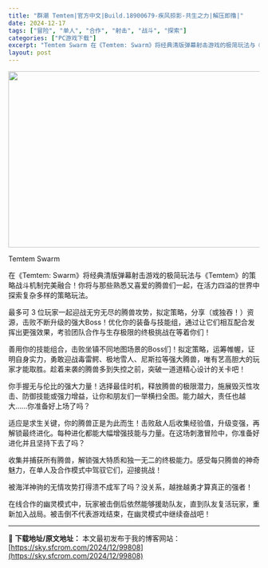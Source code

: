 ```yaml
---
title: "群潮 Temtem|官方中文|Build.18900679-疾风掠影-共生之力|解压即撸|"
date: 2024-12-17
tags: ["冒险", "单人", "合作", "射击", "战斗", "探索"]
categories: ["PC游戏下载"]
excerpt: "Temtem Swarm 在《Temtem: Swarm》将经典清版弹幕射击游戏的极简玩法与《Temtem》的策略战斗机制完美融合！你将与那些熟悉又喜爱的腾兽们一起，在活力四溢的世界中探索复杂多样的策略玩法。 最多可 3 位玩家一起迎战无穷无尽的腾兽攻势，拟定策略，分享（或独吞！）资源，击败不断升级&hellip;"
layout: post
---
```


<img class="aligncenter size-full wp-image-99818" src="https://sky.sfcrom.com/wp-content/uploads/2024/12/2024121708442134.webp" alt="" width="616" height="353" />

Temtem Swarm

在《Temtem: Swarm》将经典清版弹幕射击游戏的极简玩法与《Temtem》的策略战斗机制完美融合！你将与那些熟悉又喜爱的腾兽们一起，在活力四溢的世界中探索复杂多样的策略玩法。

最多可 3 位玩家一起迎战无穷无尽的腾兽攻势，拟定策略，分享（或独吞！）资源，击败不断升级的强大Boss！优化你的装备与技能组，通过让它们相互配合发挥出更强效果，考验团队合作与生存极限的终极挑战在等着你们！

善用你的技能组合，击败坐镇不同地图场景的Boss们！拟定策略，运筹帷幄，证明自身实力，勇敢迎战毒雷鳄、极地雪人、尼斯拉等强大腾兽，唯有艺高胆大的玩家才能取胜。趁着来袭的腾兽多到失控之前，突破一道道精心设计的关卡吧！

你手握无与伦比的强大力量！选择最佳时机，释放腾兽的极限潜力，施展毁灭性攻击、防御技能或强力增益，让你和朋友们一举横扫全图。能力越大，责任也越大……你准备好上场了吗？

适应是求生关键，你的腾兽正是为此而生！击败敌人后收集经验值，升级变强，再解锁最终进化。每种进化都能大幅增强技能与力量。在这场刺激冒险中，你准备好进化并且坚持下去了吗？

收集并捕获所有腾兽，解锁强大特质和独一无二的终极能力。感受每只腾兽的神奇魅力，在单人及合作模式中驾驭它们，迎接挑战！

被海洋神驹的无情攻势打得溃不成军了吗？没关系，越挫越勇才算真正的强者！

在线合作的幽灵模式中，玩家被击倒后依然能够援助队友，直到队友复活玩家，重新加入战局。被击倒不代表游戏结束，在幽灵模式中继续奋战吧！

---
📖 **下载地址/原文地址：** 本文最初发布于我的博客网站：[https://sky.sfcrom.com/2024/12/99808](https://sky.sfcrom.com/2024/12/99808)

